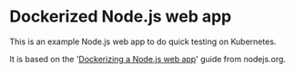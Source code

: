# Dockerized Node.js web app

This is an example Node.js web app to do quick testing on Kubernetes.

It is based on the '[Dockerizing a Node.js web app](https://nodejs.org/en/docs/guides/nodejs-docker-webapp/)' guide 
from nodejs.org.
